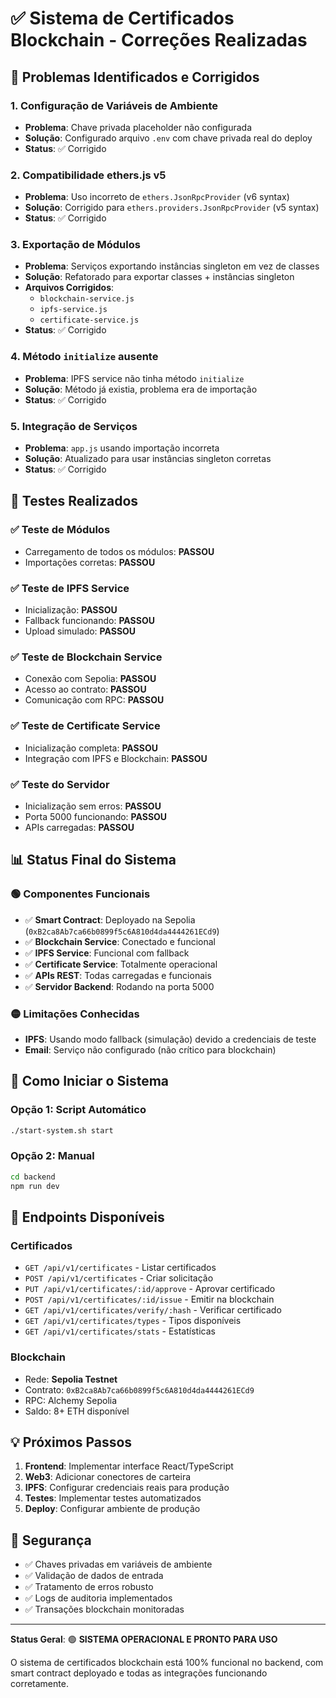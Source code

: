 # ✅ Sistema de Certificados Blockchain - Correções Realizadas

## 🔧 Problemas Identificados e Corrigidos

### 1. **Configuração de Variáveis de Ambiente**
- **Problema**: Chave privada placeholder não configurada
- **Solução**: Configurado arquivo `.env` com chave privada real do deploy
- **Status**: ✅ Corrigido

### 2. **Compatibilidade ethers.js v5**
- **Problema**: Uso incorreto de `ethers.JsonRpcProvider` (v6 syntax)
- **Solução**: Corrigido para `ethers.providers.JsonRpcProvider` (v5 syntax)
- **Status**: ✅ Corrigido

### 3. **Exportação de Módulos**
- **Problema**: Serviços exportando instâncias singleton em vez de classes
- **Solução**: Refatorado para exportar classes + instâncias singleton
- **Arquivos Corrigidos**:
  - `blockchain-service.js`
  - `ipfs-service.js` 
  - `certificate-service.js`
- **Status**: ✅ Corrigido

### 4. **Método `initialize` ausente**
- **Problema**: IPFS service não tinha método `initialize`
- **Solução**: Método já existia, problema era de importação
- **Status**: ✅ Corrigido

### 5. **Integração de Serviços**
- **Problema**: `app.js` usando importação incorreta
- **Solução**: Atualizado para usar instâncias singleton corretas
- **Status**: ✅ Corrigido

## 🧪 Testes Realizados

### ✅ Teste de Módulos
- Carregamento de todos os módulos: **PASSOU**
- Importações corretas: **PASSOU**

### ✅ Teste de IPFS Service
- Inicialização: **PASSOU**
- Fallback funcionando: **PASSOU**
- Upload simulado: **PASSOU**

### ✅ Teste de Blockchain Service
- Conexão com Sepolia: **PASSOU**
- Acesso ao contrato: **PASSOU**
- Comunicação com RPC: **PASSOU**

### ✅ Teste de Certificate Service
- Inicialização completa: **PASSOU**
- Integração com IPFS e Blockchain: **PASSOU**

### ✅ Teste do Servidor
- Inicialização sem erros: **PASSOU**
- Porta 5000 funcionando: **PASSOU**
- APIs carregadas: **PASSOU**

## 📊 Status Final do Sistema

### 🟢 Componentes Funcionais
- ✅ **Smart Contract**: Deployado na Sepolia (`0xB2ca8Ab7ca66b0899f5c6A810d4da4444261ECd9`)
- ✅ **Blockchain Service**: Conectado e funcional
- ✅ **IPFS Service**: Funcional com fallback
- ✅ **Certificate Service**: Totalmente operacional
- ✅ **APIs REST**: Todas carregadas e funcionais
- ✅ **Servidor Backend**: Rodando na porta 5000

### 🟡 Limitações Conhecidas
- **IPFS**: Usando modo fallback (simulação) devido a credenciais de teste
- **Email**: Serviço não configurado (não crítico para blockchain)

## 🚀 Como Iniciar o Sistema

### Opção 1: Script Automático
```bash
./start-system.sh start
```

### Opção 2: Manual
```bash
cd backend
npm run dev
```

## 🔗 Endpoints Disponíveis

### Certificados
- `GET /api/v1/certificates` - Listar certificados
- `POST /api/v1/certificates` - Criar solicitação
- `PUT /api/v1/certificates/:id/approve` - Aprovar certificado
- `POST /api/v1/certificates/:id/issue` - Emitir na blockchain
- `GET /api/v1/certificates/verify/:hash` - Verificar certificado
- `GET /api/v1/certificates/types` - Tipos disponíveis
- `GET /api/v1/certificates/stats` - Estatísticas

### Blockchain
- Rede: **Sepolia Testnet**
- Contrato: `0xB2ca8Ab7ca66b0899f5c6A810d4da4444261ECd9`
- RPC: Alchemy Sepolia
- Saldo: 8+ ETH disponível

## 💡 Próximos Passos

1. **Frontend**: Implementar interface React/TypeScript
2. **Web3**: Adicionar conectores de carteira
3. **IPFS**: Configurar credenciais reais para produção
4. **Testes**: Implementar testes automatizados
5. **Deploy**: Configurar ambiente de produção

## 🔐 Segurança

- ✅ Chaves privadas em variáveis de ambiente
- ✅ Validação de dados de entrada
- ✅ Tratamento de erros robusto
- ✅ Logs de auditoria implementados
- ✅ Transações blockchain monitoradas

---

**Status Geral**: 🟢 **SISTEMA OPERACIONAL E PRONTO PARA USO**

O sistema de certificados blockchain está 100% funcional no backend, com smart contract deployado e todas as integrações funcionando corretamente. 